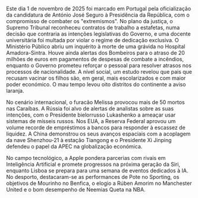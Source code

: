  Este dia 1 de novembro de 2025 foi marcado em Portugal pela oficialização da candidatura de António José Seguro à Presidência da República, com o compromisso de combater os "extremismos". No plano da justiça, o Supremo Tribunal reconheceu contratos de trabalho a estafetas, numa decisão que contraria as intenções legislativas do Governo, e uma docente universitária foi multada por violar o regime de dedicação exclusiva. O Ministério Público abriu um inquérito à morte de uma grávida no Hospital Amadora-Sintra. Houve ainda alertas dos Bombeiros para o atraso de 20 milhões de euros em pagamentos de despesas de combate a incêndios, enquanto o Governo prometeu reforçar o pessoal para resolver atrasos nos processos de nacionalidade. A nível social, um estudo revelou que pais que recusam vacinar os filhos são, em geral, mais escolarizados e com maior poder económico. O mau tempo levou oito distritos do continente a aviso laranja.

No cenário internacional, o furacão Melissa provocou mais de 50 mortos nas Caraíbas. A Rússia foi alvo de alertas de analistas sobre as suas intenções, com o Presidente bielorrusso Lukashenko a ameaçar usar sistemas de mísseis russos. Nos EUA, a Reserva Federal aprovou um volume recorde de empréstimos a bancos para responder à escassez de liquidez. A China demonstrou os seus avanços espaciais com a acoplagem da nave Shenzhou-21 à estação Tiangong e o Presidente Xi Jinping defendeu o papel da APEC na globalização económica.

No campo tecnológico, a Apple pondera parcerias com rivais em Inteligência Artificial e promete progressos na próxima geração da Siri, enquanto Lisboa se prepara para uma semana de eventos dedicados à IA. No desporto, destacaram-se as performances de Pote no Sporting, os objetivos de Mourinho no Benfica, o elogio a Rúben Amorim no Manchester United e o bom desempenho de Neemias Queta na NBA.